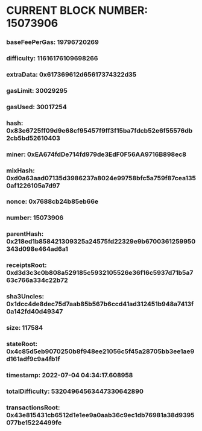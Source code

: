 # CURRENT BLOCK NUMBER: 15073906

### baseFeePerGas: 19796720269
### difficulty: 11616176109698266
### extraData: 0x617369612d65617374322d35
### gasLimit: 30029295
### gasUsed: 30017254
### hash: 0x83e6725ff09d9e68cf95457f9ff3f15ba7fdcb52e6f55576db2cb5bd52610403
### miner: 0xEA674fdDe714fd979de3EdF0F56AA9716B898ec8
### mixHash: 0xd0a63aad07135d3986237a8024e99758bfc5a759f87cea1350af1226105a7d97
### nonce: 0x7688cb24b85eb66e
### number: 15073906
### parentHash: 0x218ed1b858421309325a24575fd22329e9b6700361259950343d098e464ad6a1
### receiptsRoot: 0xd3d3c3c0b808a529185c5932105526e36f16c5937d71b5a763c766a334c22b72
### sha3Uncles: 0x1dcc4de8dec75d7aab85b567b6ccd41ad312451b948a7413f0a142fd40d49347
### size: 117584
### stateRoot: 0x4c85d5eb9070250b8f948ee21056c5f45a28705bb3ee1ae9d161adf9c9a4fb1f
### timestamp: 2022-07-04 04:34:17.608958
### totalDifficulty: 53204964563447330642890
### transactionsRoot: 0x43e815431cb6512d1e1ee9a0aab36c9ec1db76981a38d9395077be15224499fe
